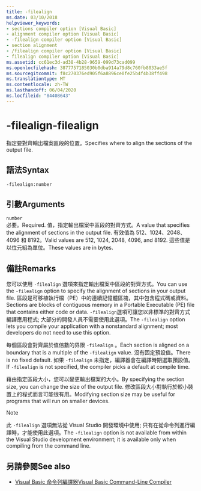 ```yaml
---
title: -filealign
ms.date: 03/10/2018
helpviewer_keywords:
- sections compiler option [Visual Basic]
- alignment compiler option [Visual Basic]
- -filealign compiler option [Visual Basic]
- section alignment
- /filealign compiler option [Visual Basic]
- filealign compiler option [Visual Basic]
ms.assetid: cc61ec3d-ad38-4b28-9659-099d73cad099
ms.openlocfilehash: 3877757185030b0dba914a79d8c760fb8033ae5f
ms.sourcegitcommit: f8c270376ed905f6a8896ce0fe25b4f4b38ff498
ms.translationtype: MT
ms.contentlocale: zh-TW
ms.lasthandoff: 06/04/2020
ms.locfileid: "84408643"
---
```

# <a name="-filealign"></a><span data-ttu-id="33633-102">-filealign</span><span class="sxs-lookup"><span data-stu-id="33633-102">-filealign</span></span>
<span data-ttu-id="33633-103">指定要對齊輸出檔案區段的位置。</span><span class="sxs-lookup"><span data-stu-id="33633-103">Specifies where to align the sections of the output file.</span></span>  
  
## <a name="syntax"></a><span data-ttu-id="33633-104">語法</span><span class="sxs-lookup"><span data-stu-id="33633-104">Syntax</span></span>  
  
```console  
-filealign:number  
```  
  
## <a name="arguments"></a><span data-ttu-id="33633-105">引數</span><span class="sxs-lookup"><span data-stu-id="33633-105">Arguments</span></span>  
 `number`  
 <span data-ttu-id="33633-106">必要。</span><span class="sxs-lookup"><span data-stu-id="33633-106">Required.</span></span> <span data-ttu-id="33633-107">值，指定輸出檔案中區段的對齊方式。</span><span class="sxs-lookup"><span data-stu-id="33633-107">A value that specifies the alignment of sections in the output file.</span></span> <span data-ttu-id="33633-108">有效值為 512、1024、2048、4096 和 8192。</span><span class="sxs-lookup"><span data-stu-id="33633-108">Valid values are 512, 1024, 2048, 4096, and 8192.</span></span> <span data-ttu-id="33633-109">這些值是以位元組為單位。</span><span class="sxs-lookup"><span data-stu-id="33633-109">These values are in bytes.</span></span>  
  
## <a name="remarks"></a><span data-ttu-id="33633-110">備註</span><span class="sxs-lookup"><span data-stu-id="33633-110">Remarks</span></span>  
 <span data-ttu-id="33633-111">您可以使用 `-filealign` 選項來指定輸出檔案中區段的對齊方式。</span><span class="sxs-lookup"><span data-stu-id="33633-111">You can use the `-filealign` option to specify the alignment of sections in your output file.</span></span> <span data-ttu-id="33633-112">區段是可移植執行檔（PE）中的連續記憶體區塊，其中包含程式碼或資料。</span><span class="sxs-lookup"><span data-stu-id="33633-112">Sections are blocks of contiguous memory in a Portable Executable (PE) file that contains either code or data.</span></span> <span data-ttu-id="33633-113">`-filealign`選項可讓您以非標準的對齊方式編譯應用程式; 大部分的開發人員不需要使用此選項。</span><span class="sxs-lookup"><span data-stu-id="33633-113">The `-filealign` option lets you compile your application with a nonstandard alignment; most developers do not need to use this option.</span></span>  
  
 <span data-ttu-id="33633-114">每個區段會對齊屬於值倍數的界限 `-filealign` 。</span><span class="sxs-lookup"><span data-stu-id="33633-114">Each section is aligned on a boundary that is a multiple of the `-filealign` value.</span></span> <span data-ttu-id="33633-115">沒有固定預設值。</span><span class="sxs-lookup"><span data-stu-id="33633-115">There is no fixed default.</span></span> <span data-ttu-id="33633-116">如果 `-filealign` 未指定，編譯器會在編譯時期選取預設值。</span><span class="sxs-lookup"><span data-stu-id="33633-116">If `-filealign` is not specified, the compiler picks a default at compile time.</span></span>  
  
 <span data-ttu-id="33633-117">藉由指定區段大小，您可以變更輸出檔案的大小。</span><span class="sxs-lookup"><span data-stu-id="33633-117">By specifying the section size, you can change the size of the output file.</span></span> <span data-ttu-id="33633-118">修改區段大小對執行於較小裝置上的程式而言可能很有用。</span><span class="sxs-lookup"><span data-stu-id="33633-118">Modifying section size may be useful for programs that will run on smaller devices.</span></span>  
  
> [!NOTE]
> <span data-ttu-id="33633-119">此 `-filealign` 選項無法從 Visual Studio 開發環境中使用; 只有在從命令列進行編譯時，才能使用此選項。</span><span class="sxs-lookup"><span data-stu-id="33633-119">The `-filealign` option is not available from within the Visual Studio development environment; it is available only when compiling from the command line.</span></span>  
  
## <a name="see-also"></a><span data-ttu-id="33633-120">另請參閱</span><span class="sxs-lookup"><span data-stu-id="33633-120">See also</span></span>

- [<span data-ttu-id="33633-121">Visual Basic 命令列編譯器</span><span class="sxs-lookup"><span data-stu-id="33633-121">Visual Basic Command-Line Compiler</span></span>](index.md)
